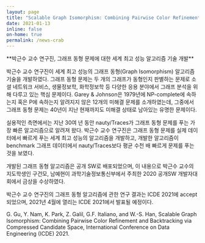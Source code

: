 ```yaml
---
layout: page
title: "Scalable Graph Isomorphism: Combining Pairwise Color Refinement and Backtracking via Compressed Candidate Space - ICDE 2021에 논문 게재"
date: 2021-01-13
inline: false
on-home: true
permalink: /news-crab
---
```


<div class=summary>
**박근수 교수 연구진, 그래프 동형 문제에 대한 세계 최고 성능 알고리즘 기술 개발**

박근수 교수 연구진이 세계 최고 성능의 그래프 동형(Graph Isomorphism) 알고리즘 기술을 개발하였다. 그래프 동형 문제는 두 개의 그래프가 동형인지 판별하는 문제로 소셜 네트워크 서비스, 생물정보학, 화학정보학 등 다양한 응용 분야에서 그래프 분석을 위해 다루고 있는 핵심 문제이다. Garey & Johnson은 1979년에 NP-complete에 속하는지 혹은 P에 속하는지 알려지지 않은 12개의 미해결 문제를 소개하였는데, 그중에서 그래프 동형 문제는 40년이 지난 현재까지도 미해결 상태로 남아있는 유명한 문제이다.
</div>
실용적인 측면에서는 지난 30여 년 동안 nauty/Traces가 그래프 동형 문제를 푸는 가장 빠른 알고리즘으로 알려져 왔다. 박근수 교수 연구진은 그래프 동형 문제를 실제 데이터에서 빠르게 푸는 세계 최고 성능의 알고리즘을 개발하고, 개발한 알고리즘이 benchmark 그래프 데이터에서 nauty/Traces보다 평균 수천 배 빠르게 문제를 푸는 것을 보였다.

개발된 그래프 동형 알고리즘은 공개 SW로 배포되었으며, 이 내용으로 박근수 교수의 지도학생인 구건모, 남예현이 과학기술정보통신부에서 주최한 2020 공개SW 개발자대회에서 금상을 수상하였다.

박근수 교수 연구진의 그래프 동형 알고리즘에 관한 연구 결과는 ICDE 2021에 accept 되었으며, 2021년 4월에 열리는 ICDE 2021에서 발표될 예정이다.

G. Gu, Y. Nam, K. Park, Z. Galil, G.F. Italiano, and W.-S. Han, Scalable Graph Isomorphism: Combining Pairwise Color Refinement and Backtracking via Compressed Candidate Space, International Conference on Data Engineering (ICDE) 2021.